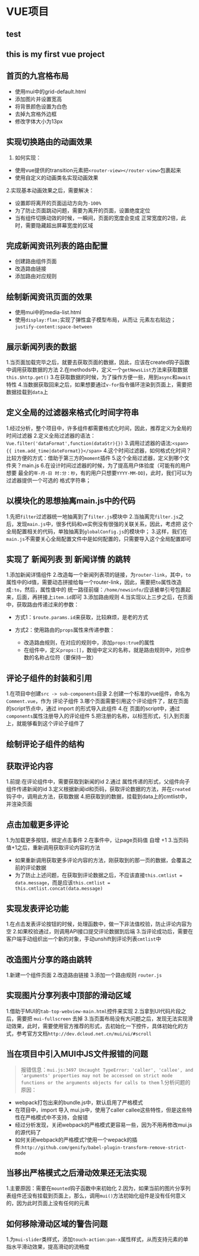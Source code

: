 # VUE项目

## test

## this is my first vue project

## 首页的九宫格布局

+ 使用mui中的grid-default.html
+ 添加图片并设置宽高
+ 将背景颜色设置为白色
+ 去掉九宫格外边框
+ 修改字体大小为13px

## 实现切换路由的动画效果

1. 如何实现：

+ 使用vue提供的transition元素把`<router-view></router-view>`包裹起来
+ 使用自定义的动画类名实现动画效果

2.实现基本动画效果之后，需要解决：

+ 设置即将离开的页面运动方向为`-100%`
+ 为了防止页面跳动问题，需要为离开的页面，设置绝度定位
+ 当有组件切换动效的时候，一瞬间，页面的宽度会变成 正常宽度的2倍，此时，需要隐藏超出屏幕宽度的区域

## 完成新闻资讯列表的路由配置

+ 创建路由组件页面
+ 改造路由链接
+ 添加路由对应规则

## 绘制新闻资讯页面的效果

+ 使用mui中的media-list.html
+ 使用`display:flax;`实现了弹性盒子模型布局，从而让 元素左右贴边；`justify-content:space-between`

## 展示新闻列表的数据

1.当页面加载完毕之后，就要去获取页面的数据，因此，应该在created钩子函数中调用获取数据的方法
2.在methods中，定义一个`getNewsList`方法来获取数据`this.$http.get()`
3.在获取数据的时候，为了操作方便一些，用到`async`和`await`特性
4.当数据获取回来之后，如果想要通过`v-for`指令循环渲染到页面上，需要把数据挂载到`data`上

## 定义全局的过滤器来格式化时间字符串

1.经过分析，整个项目中，许多组件都需要格式化时间，因此，推荐定义为全局的时间过滤器
2.定义全局过滤器的语法：`Vue.filter('dataFormat',function(dataStr){})`
3.调用过滤器的语法:`<span>{{ item.add_time|dateFormat}}</span>`
4.这个时间过滤器，如何格式化时间？比较方便的方式：借助于第三方的`moment`插件
5.这个全局过滤器，定义到哪个文件夹？main.js
6.在设计时间过滤器的时候，为了提高用户体验度（可能有的用户想要 最全的`年-月-日 时:分：秒`，有的用户只想要`YYYY-MM-DD`)，此时，我们可以为过滤器提供一个可选的 格式字符串；

## 以模块化的思想抽离main.js中的代码

1.先把`filter`过滤器统一地抽离到了`filter.js`模块中
2.当抽离完`filter.js`之后，发现`main.js`中，很多代码和`vm`实例没有很强的关联关系，因此，考虑把 这个全局配置相关的代码，单独抽离到`globalConfig.js`的模块中；
3.这样，我们在`main.js`不需要关心全局配置文件中是如何配置的，只需要导入这个全局配置即可

## 实现了 新闻列表 到 新闻详情 的跳转

1.添加新闻详情组件
2.改造每一个新闻列表项的链接，为`router-link`，其中，`to`属性中的id值，需要动态拼接给每一个router-link，因此，需要把`to`属性改造成`:to`，然后，属性值中的 统一路径前缀：`/home/newsinfo/`应该被单引号包裹起来，后面，再拼接上`item.id`即可
3.添加路由规则
4.当实现以上三步之后，在页面中，获取路由传递过来的参数：

+ 方式1：`$route.params.id`来获取，比较麻烦，是老的方式
+ 方式2：使用路由的`props`属性来传递参数：

  - 改造路由规则，在对应的规则中，添加`props:true`的属性
  - 在组件中，定义`props:[]`，数组中定义的名称，就是路由规则中，对应参数的名称占位符（要保持一致）

## 评论子组件的封装和引用

1.在项目中创建`src -> sub-components`目录
2.创建一个标准的vue组件，命名为`Comment.vue`，作为 评论子组件
3.哪个页面需要引用这个评论组件了，就在页面的script节点中，通过 import 的形式导入此组件
4.在 页面的script中，通过`components`属性注册导入的评论组件
5.把注册的名称，以标签形式，引入到页面上，就能够看到这个评论子组件了

## 绘制评论子组件的结构

## 获取评论内容

1.前提:在评论组件中，需要获取到新闻的id
2.通过 属性传递的形式，父组件向子组件传递新闻的id
3.定义根据新闻id和页码，获取评论数据的方法，并在`created`钩子中，调用此方法，获取数据
4.把获取到的数据，挂载到data上的cmtlist中，并渲染页面

## 点击加载更多评论

1.为加载更多按钮，绑定点击事件
2.在事件中，让page页码值 自增 +1
3.当页码值+1之后，重新调用获取评论内容的方法

+ 如果重新调用获取更多评论内容的方法，刚获取到的那一页的数据，会覆盖之前的评论数据
+ 为了防止上述问题，在获取到评论数据之后，不应该直接`this.cmtlist = data.message`，而是应该`this.cmtlist = this.cmtlist.concat(data.message)`

## 实现发表评论功能

1.在点击发表评论按钮的时候，处理函数中，做一下非法值校验，防止评论内容为空
2.如果校验通过，则调用API接口提交评论数据到后端
3.当评论成功后，需要在客户端手动组织出一个新的对象，手动unshift到评论列表`cmtlist`中

## 改造图片分享的路由跳转

1.新建一个组件页面
2.改造路由链接
3.添加一个路由规则 `router.js`

## 实现图片分享列表中顶部的滑动区域

1.借助于MUI的`tab-top-webview-main.html`控件来实现
2.当拿到UI代码片段之后，需要把 `mui-fullscreen` 去掉
3.当页面布局没有大问题之后，发现无法实现滑动效果，此时，需要使用官方推荐的形式，去初始化一下控件，具体初始化的方式，参考官方文档`http://dev.dcloud.net.cn/mui/ui/#scroll`

## 当在项目中引入MUI中JS文件报错的问题

>报错信息：`mui.js:3497 Uncaught TypeError: 'caller', 'callee', and 'arguments' properties may not be accessed on strict mode functions or the arguments objects for calls to them`
1.分析问题的原因：

+ webpack打包出来的bundle.js中，默认启用了严格模式
+ 在项目中，import 导入 mui.js中，使用了caller callee这些特性，但是这些特性在严格模式中不支持，会报错
+ 经过分析发现，关闭webpack的严格模式更容易一些，因为不用再修改mui.js的源代码了
+ 如何关闭webpack的严格模式?使用一个wepack的插件:`http://github.com/genify/babel-plugin-transform-remove-strict-mode`

## 当移出严格模式之后滑动效果还无法实现

1.主要原因：需要在`mounted`钩子函数中来初始化
2.因为，如果当前的图片分享列表组件还没有挂载到页面上，那么，调用`mui()`方法初始化组件是没有任何意义的，因为此时页面上没有任何的元素

## 如何移除滑动区域的警告问题
1.为`mui-slider`类样式，添加`touch-action:pan-x`属性样式，从而支持元素的单指水平滑动效果，提高滑动的流畅度